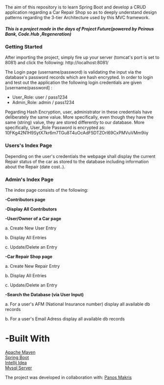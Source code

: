 The aim of this repository is to learn Spring Boot and develop a CRUD application regarding a Car Repair Shop so as to deeply understand design patterns regarding the 3-tier Architecture used by this MVC framework.

<h5>This is a project made in the days of <strong>Project Future</strong>(powered by Peiraus Bank, Code.Hub ,Regeneration)</h5>

<h3>Getting Started</h3>

After importing the project, simply fire up your server (tomcat's port is set to 8081) and click the following:
http://localhost:8081/

The Login page (username/password) is validating the input via the database's password records which are hash encrypted. In order to login and test out the application the following login credentials are given [username/password] :

- User_Role: user / pass1234
- Admin_Role: admin / pass1234

Ρegarding Hash Encryption, user, administrator in these credentials have deliberately the same value. More specifically, even though they have the same (string) value, they are stored differently to our database. More specifically, User_Role Password is encrypted as: $10$FKg42N1H9SytX7kr6m7TGu8T4uOcAdF5DTZOrI69CxPMVuVMm9iiy


<h3>Users's Index Page</h3>

<p>Depending on the user's credentials the webpage shall display the current Repair status of the car as stored to the database including information about the Repair (date cost..).</p>

<h3>Admin's Index Page</h3>

The index page consists of the following:

<strong>-Contributors page</strong>

<strong>-Display All Contributors</strong>

<strong>-User/Owner of a Car page</strong>

   a. Create New User Entry

   b. Display All Entries

   c. Update/Delete an Entry

<strong>-Car Repair Shop page</strong>

   a. Create New Repair Entry

   b. Display All Entries

   c. Update/Delete an Entry

<strong>-Search the Database (via User Input)</strong>

   a. For a user's AFM (National Insurance number) display all available db records

   b. For a user's Email Adress display all available db records

<h1>-Built With</h1>

  [Apache Maven](https://maven.apache.org/)  <br>
  [Spring Boot](https://spring.io/projects/spring-boot)  <br>
  [Intellij Idea](https://www.jetbrains.com/idea/)<br>
  [Mysql Server](https://dev.mysql.com/downloads/mysql/)



The project was developed in collaboration with: [Panos Makris](https://github.com/MrMak21)
